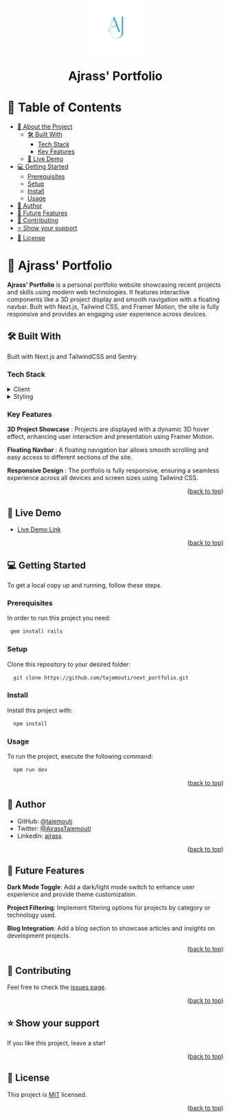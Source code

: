 <a name="readme-top"></a>

<div align="center">
  <img src="./logo.svg" alt="logo" width="140"  height="auto" />
  <br/>

  <h1><b>Ajrass' Portfolio</b></h1>

</div>

# 📗 Table of Contents

- [📖 About the Project](#about-project)
  - [🛠 Built With](#built-with)
    - [Tech Stack](#tech-stack)
    - [Key Features](#key-features)
  - [🚀 Live Demo](#live-demo)
- [💻 Getting Started](#getting-started)
  - [Prerequisites](#prerequisites)
  - [Setup](#setup)
  - [Install](#install)
  - [Usage](#usage)
- [👥 Author](#author)
- [🔭 Future Features](#future-features)
- [🤝 Contributing](#contributing)
- [⭐️ Show your support](#support)
- [📝 License](#license)

# 📖 Ajrass' Portfolio <a name="about-project"></a>

**Ajrass' Portfolio** is a personal portfolio website showcasing recent projects and skills using modern web technologies. It features interactive components like a 3D project display and smooth navigation with a floating navbar. Built with Next.js, Tailwind CSS, and Framer Motion, the site is fully responsive and provides an engaging user experience across devices.

## 🛠 Built With <a name="built-with"></a>

Built with Next.js and TailwindCSS and Sentry.

### Tech Stack <a name="tech-stack"></a>

<details>
  <summary>Client</summary>
  <ul>
    <li><a href="https://nextjs.org/">React.js</a></li>
  </ul>
</details>

<details>
  <summary>Styling</summary>
  <ul>
    <li><a href="https://tailwindcss.com/">TailwindCSS</a></li>
  </ul>
</details>

### Key Features <a name="key-features"></a>

**3D Project Showcase** : Projects are displayed with a dynamic 3D hover effect, enhancing user interaction and presentation using Framer Motion.

**Floating Navbar** : A floating navigation bar allows smooth scrolling and easy access to different sections of the site.

**Responsive Design** : The portfolio is fully responsive, ensuring a seamless experience across all devices and screen sizes using Tailwind CSS.

<p align="right">(<a href="#readme-top">back to top</a>)</p>


## 🚀 Live Demo <a name="live-demo"></a>

- [Live Demo Link](https://google.com)

<p align="right">(<a href="#readme-top">back to top</a>)</p>


## 💻 Getting Started <a name="getting-started"></a>

To get a local copy up and running, follow these steps.

### Prerequisites

In order to run this project you need:

```sh
 gem install rails
```

### Setup

Clone this repository to your desired folder:

```sh
  git clone https://github.com/tajemouti/next_portfolio.git
```

### Install

Install this project with:

```sh
  npm install
```

### Usage

To run the project, execute the following command:

```sh
  npm run dev
```

<p align="right">(<a href="#readme-top">back to top</a>)</p>

## 👥 Author <a name="author"></a>

- GitHub: [@tajemouti](https://github.com/tajemouti)
- Twitter: [@AjrassTajemouti](https://twitter.com/AjrassTajemouti)
- LinkedIn: [ajrass](https://linkedin.com/in/ajrass)

<p align="right">(<a href="#readme-top">back to top</a>)</p>

## 🔭 Future Features <a name="future-features"></a>

**Dark Mode Toggle**: Add a dark/light mode switch to enhance user experience and provide theme customization.

**Project Filtering**: Implement filtering options for projects by category or technology used.

**Blog Integration**: Add a blog section to showcase articles and insights on development projects.

<p align="right">(<a href="#readme-top">back to top</a>)</p>

## 🤝 Contributing <a name="contributing"></a>

Feel free to check the [issues page](../../issues/).

<p align="right">(<a href="#readme-top">back to top</a>)</p>

## ⭐️ Show your support <a name="support"></a>

If you like this project, leave a star!

<p align="right">(<a href="#readme-top">back to top</a>)</p>

## 📝 License <a name="license"></a>

This project is [MIT](./LICENSE) licensed.

<p align="right">(<a href="#readme-top">back to top</a>)</p>